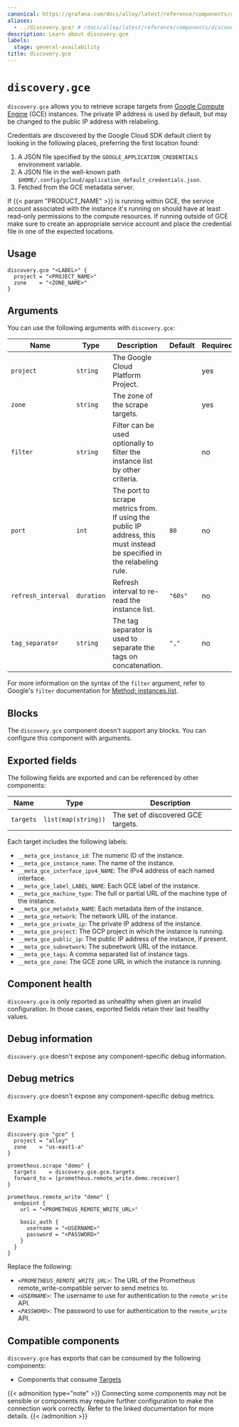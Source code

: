 ```yaml
---
canonical: https://grafana.com/docs/alloy/latest/reference/components/discovery/discovery.gce/
aliases:
  - ../discovery.gce/ # /docs/alloy/latest/reference/components/discovery.gce/
description: Learn about discovery.gce
labels:
  stage: general-availability
title: discovery.gce
---
```


# `discovery.gce`

`discovery.gce` allows you to retrieve scrape targets from [Google Compute Engine][] (GCE) instances.
The private IP address is used by default, but may be changed to the public IP address with relabeling.

Credentials are discovered by the Google Cloud SDK default client by looking in the following places, preferring the first location found:

1. A JSON file specified by the `GOOGLE_APPLICATION_CREDENTIALS` environment variable.
2. A JSON file in the well-known path `$HOME/.config/gcloud/application_default_credentials.json`.
3. Fetched from the GCE metadata server.

If {{< param "PRODUCT_NAME" >}} is running within GCE, the service account associated with the instance it's running on should have at least read-only permissions to the compute resources.
If running outside of GCE make sure to create an appropriate service account and place the credential file in one of the expected locations.

[Google Compute Engine]: https://cloud.google.com/compute

## Usage

```alloy
discovery.gce "<LABEL>" {
  project = "<PROJECT_NAME>"
  zone    = "<ZONE_NAME>"
}
```

## Arguments

You can use the following arguments with `discovery.gce`:

| Name               | Type       | Description                                                                                                             | Default | Required |
| ------------------ | ---------- | ----------------------------------------------------------------------------------------------------------------------- | ------- | -------- |
| `project`          | `string`   | The Google Cloud Platform Project.                                                                                      |         | yes      |
| `zone`             | `string`   | The zone of the scrape targets.                                                                                         |         | yes      |
| `filter`           | `string`   | Filter can be used optionally to filter the instance list by other criteria.                                            |         | no       |
| `port`             | `int`      | The port to scrape metrics from. If using the public IP address, this must instead be specified in the relabeling rule. | `80`    | no       |
| `refresh_interval` | `duration` | Refresh interval to re-read the instance list.                                                                          | `"60s"` | no       |
| `tag_separator`    | `string`   | The tag separator is used to separate the tags on concatenation.                                                        | `","`   | no       |

For more information on the syntax of the `filter` argument, refer to Google's `filter` documentation for [Method: instances.list][].

[Method: instances.list]: https://cloud.google.com/compute/docs/reference/latest/instances/list

## Blocks

The `discovery.gce` component doesn't support any blocks. You can configure this component with arguments.

## Exported fields

The following fields are exported and can be referenced by other components:

| Name      | Type                | Description                        |
| --------- | ------------------- | ---------------------------------- |
| `targets` | `list(map(string))` | The set of discovered GCE targets. |

Each target includes the following labels:

- `__meta_gce_instance_id`: The numeric ID of the instance.
- `__meta_gce_instance_name`: The name of the instance.
- `__meta_gce_interface_ipv4_NAME`: The IPv4 address of each named interface.
- `__meta_gce_label_LABEL_NAME`: Each GCE label of the instance.
- `__meta_gce_machine_type`: The full or partial URL of the machine type of the instance.
- `__meta_gce_metadata_NAME`: Each metadata item of the instance.
- `__meta_gce_network`: The network URL of the instance.
- `__meta_gce_private_ip`: The private IP address of the instance.
- `__meta_gce_project`: The GCP project in which the instance is running.
- `__meta_gce_public_ip`: The public IP address of the instance, if present.
- `__meta_gce_subnetwork`: The subnetwork URL of the instance.
- `__meta_gce_tags`: A comma separated list of instance tags.
- `__meta_gce_zone`: The GCE zone URL in which the instance is running.

## Component health

`discovery.gce` is only reported as unhealthy when given an invalid configuration.
In those cases, exported fields retain their last healthy values.

## Debug information

`discovery.gce` doesn't expose any component-specific debug information.

## Debug metrics

`discovery.gce` doesn't expose any component-specific debug metrics.

## Example

```alloy
discovery.gce "gce" {
  project = "alloy"
  zone    = "us-east1-a"
}

prometheus.scrape "demo" {
  targets    = discovery.gce.gce.targets
  forward_to = [prometheus.remote_write.demo.receiver]
}

prometheus.remote_write "demo" {
  endpoint {
    url = "<PROMETHEUS_REMOTE_WRITE_URL>"

    basic_auth {
      username = "<USERNAME>"
      password = "<PASSWORD>"
    }
  }
}
```

Replace the following:

- _`<PROMETHEUS_REMOTE_WRITE_URL>`_: The URL of the Prometheus remote_write-compatible server to send metrics to.
- _`<USERNAME>`_: The username to use for authentication to the `remote_write` API.
- _`<PASSWORD>`_: The password to use for authentication to the `remote_write` API.

<!-- START GENERATED COMPATIBLE COMPONENTS -->

## Compatible components

`discovery.gce` has exports that can be consumed by the following components:

- Components that consume [Targets](../../../compatibility/#targets-consumers)

{{< admonition type="note" >}}
Connecting some components may not be sensible or components may require further configuration to make the connection work correctly.
Refer to the linked documentation for more details.
{{< /admonition >}}

<!-- END GENERATED COMPATIBLE COMPONENTS -->
